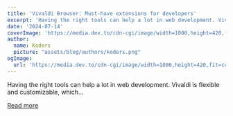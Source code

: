 ```yaml
---
title: 'Vivaldi Browser: Must-have extensions for developers'
excerpt: 'Having the right tools can help a lot in web development. Vivaldi is flexible and customizable, which...'
date: '2024-07-14'
coverImage: 'https://media.dev.to/cdn-cgi/image/width=1000,height=420,fit=cover,gravity=auto,format=auto/https%3A%2F%2Fdev-to-uploads.s3.amazonaws.com%2Fuploads%2Farticles%2Fvq51zdcdx2yh92l4vcmr.png'
author:
  name: Koders
  picture: "assets/blog/authors/koders.png"
ogImage:
  url: 'https://media.dev.to/cdn-cgi/image/width=1000,height=420,fit=cover,gravity=auto,format=auto/https%3A%2F%2Fdev-to-uploads.s3.amazonaws.com%2Fuploads%2Farticles%2Fvq51zdcdx2yh92l4vcmr.png'
---
```


Having the right tools can help a lot in web development. Vivaldi is flexible and customizable, which...

[Read more](https://dev.to/qostya/vivaldi-browser-must-have-extensions-for-developers-30f4)
